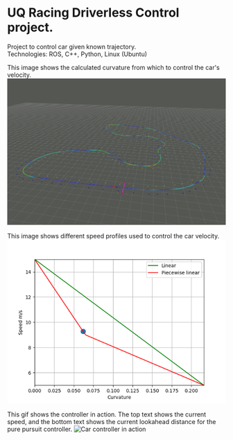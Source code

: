 # UQ Racing Driverless Control project.

Project to control car given known trajectory. <br/>
Technologies: ROS, C++, Python, Linux (Ubuntu)

This image shows the calculated curvature from which to control the car's velocity.
![Trajectory with curvature](https://github.com/harry-nguyen-1234/UQ-Racing-Driverless-Control-project/blob/master/curvature%20map.png)

This image shows different speed profiles used to control the car velocity.
![Speed profiles](https://github.com/harry-nguyen-1234/UQ-Racing-Driverless-Control-project/blob/master/speed_profiles.png)

This gif shows the controller in action.
The top text shows the current speed, and the bottom text shows the current lookahead distance for the pure pursuit controller.
![Car controller in action](https://github.com/harry-nguyen-1234/UQ-Racing-Driverless-Control-project/blob/master/variable_speed_control.gif)
